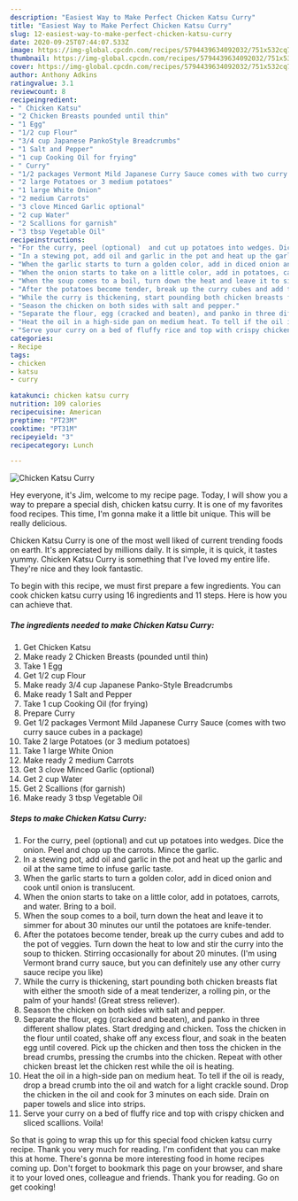 ```yaml
---
description: "Easiest Way to Make Perfect Chicken Katsu Curry"
title: "Easiest Way to Make Perfect Chicken Katsu Curry"
slug: 12-easiest-way-to-make-perfect-chicken-katsu-curry
date: 2020-09-25T07:44:07.533Z
image: https://img-global.cpcdn.com/recipes/5794439634092032/751x532cq70/chicken-katsu-curry-recipe-main-photo.jpg
thumbnail: https://img-global.cpcdn.com/recipes/5794439634092032/751x532cq70/chicken-katsu-curry-recipe-main-photo.jpg
cover: https://img-global.cpcdn.com/recipes/5794439634092032/751x532cq70/chicken-katsu-curry-recipe-main-photo.jpg
author: Anthony Adkins
ratingvalue: 3.1
reviewcount: 8
recipeingredient:
- " Chicken Katsu"
- "2 Chicken Breasts pounded until thin"
- "1 Egg"
- "1/2 cup Flour"
- "3/4 cup Japanese PankoStyle Breadcrumbs"
- "1 Salt and Pepper"
- "1 cup Cooking Oil for frying"
- " Curry"
- "1/2 packages Vermont Mild Japanese Curry Sauce comes with two curry sauce cubes in a package"
- "2 large Potatoes or 3 medium potatoes"
- "1 large White Onion"
- "2 medium Carrots"
- "3 clove Minced Garlic optional"
- "2 cup Water"
- "2 Scallions for garnish"
- "3 tbsp Vegetable Oil"
recipeinstructions:
- "For the curry, peel (optional)  and cut up potatoes into wedges. Dice the onion. Peel and chop up the carrots. Mince the garlic."
- "In a stewing pot, add oil and garlic in the pot and heat up the garlic and oil at the same time to infuse garlic taste."
- "When the garlic starts to turn a golden color, add in diced onion and cook until onion is translucent."
- "When the onion starts to take on a little color, add in potatoes, carrots, and water. Bring to a boil."
- "When the soup comes to a boil, turn down the heat and leave it to simmer for about 30 minutes our until the potatoes are knife-tender."
- "After the potatoes become tender, break up the curry cubes and add to the pot of veggies. Turn down the heat to low and stir the curry into the soup to thicken. Stirring occasionally for about 20 minutes.          (I&#39;m using Vermont brand curry sauce, but you can definitely use any other curry sauce recipe you like)"
- "While the curry is thickening, start pounding both chicken breasts flat with either the smooth side of a meat tenderizer, a rolling pin, or the palm of your hands! (Great stress reliever)."
- "Season the chicken on both sides with salt and pepper."
- "Separate the flour, egg (cracked and beaten), and panko in three different shallow plates. Start dredging and chicken. Toss the chicken in the flour until coated, shake off any excess flour, and soak in the beaten egg until covered. Pick up the chicken and then toss the chicken in the bread crumbs, pressing the crumbs into the chicken. Repeat with other chicken breast let the chicken rest while the oil is heating."
- "Heat the oil in a high-side pan on medium heat. To tell if the oil is ready, drop a bread crumb into the oil and watch for a light crackle sound. Drop the chicken in the oil and cook for 3 minutes on each side. Drain on paper towels and slice into strips."
- "Serve your curry on a bed of fluffy rice and top with crispy chicken and sliced scallions. Voila!"
categories:
- Recipe
tags:
- chicken
- katsu
- curry

katakunci: chicken katsu curry 
nutrition: 109 calories
recipecuisine: American
preptime: "PT23M"
cooktime: "PT31M"
recipeyield: "3"
recipecategory: Lunch

---
```



![Chicken Katsu Curry](https://img-global.cpcdn.com/recipes/5794439634092032/751x532cq70/chicken-katsu-curry-recipe-main-photo.jpg)

Hey everyone, it's Jim, welcome to my recipe page. Today, I will show you a way to prepare a special dish, chicken katsu curry. It is one of my favorites food recipes. This time, I'm gonna make it a little bit unique. This will be really delicious.



Chicken Katsu Curry is one of the most well liked of current trending foods on earth. It's appreciated by millions daily. It is simple, it is quick, it tastes yummy. Chicken Katsu Curry is something that I've loved my entire life. They're nice and they look fantastic.


To begin with this recipe, we must first prepare a few ingredients. You can cook chicken katsu curry using 16 ingredients and 11 steps. Here is how you can achieve that.

<!--inarticleads1-->

##### The ingredients needed to make Chicken Katsu Curry:

1. Get  Chicken Katsu
1. Make ready 2 Chicken Breasts (pounded until thin)
1. Take 1 Egg
1. Get 1/2 cup Flour
1. Make ready 3/4 cup Japanese Panko-Style Breadcrumbs
1. Make ready 1 Salt and Pepper
1. Take 1 cup Cooking Oil (for frying)
1. Prepare  Curry
1. Get 1/2 packages Vermont Mild Japanese Curry Sauce (comes with two curry sauce cubes in a package)
1. Take 2 large Potatoes (or 3 medium potatoes)
1. Take 1 large White Onion
1. Make ready 2 medium Carrots
1. Get 3 clove Minced Garlic (optional)
1. Get 2 cup Water
1. Get 2 Scallions (for garnish)
1. Make ready 3 tbsp Vegetable Oil




<!--inarticleads2-->

##### Steps to make Chicken Katsu Curry:

1. For the curry, peel (optional)  and cut up potatoes into wedges. Dice the onion. Peel and chop up the carrots. Mince the garlic.
1. In a stewing pot, add oil and garlic in the pot and heat up the garlic and oil at the same time to infuse garlic taste.
1. When the garlic starts to turn a golden color, add in diced onion and cook until onion is translucent.
1. When the onion starts to take on a little color, add in potatoes, carrots, and water. Bring to a boil.
1. When the soup comes to a boil, turn down the heat and leave it to simmer for about 30 minutes our until the potatoes are knife-tender.
1. After the potatoes become tender, break up the curry cubes and add to the pot of veggies. Turn down the heat to low and stir the curry into the soup to thicken. Stirring occasionally for about 20 minutes.          (I&#39;m using Vermont brand curry sauce, but you can definitely use any other curry sauce recipe you like)
1. While the curry is thickening, start pounding both chicken breasts flat with either the smooth side of a meat tenderizer, a rolling pin, or the palm of your hands! (Great stress reliever).
1. Season the chicken on both sides with salt and pepper.
1. Separate the flour, egg (cracked and beaten), and panko in three different shallow plates. Start dredging and chicken. Toss the chicken in the flour until coated, shake off any excess flour, and soak in the beaten egg until covered. Pick up the chicken and then toss the chicken in the bread crumbs, pressing the crumbs into the chicken. Repeat with other chicken breast let the chicken rest while the oil is heating.
1. Heat the oil in a high-side pan on medium heat. To tell if the oil is ready, drop a bread crumb into the oil and watch for a light crackle sound. Drop the chicken in the oil and cook for 3 minutes on each side. Drain on paper towels and slice into strips.
1. Serve your curry on a bed of fluffy rice and top with crispy chicken and sliced scallions. Voila!




So that is going to wrap this up for this special food chicken katsu curry recipe. Thank you very much for reading. I'm confident that you can make this at home. There's gonna be more interesting food in home recipes coming up. Don't forget to bookmark this page on your browser, and share it to your loved ones, colleague and friends. Thank you for reading. Go on get cooking!

